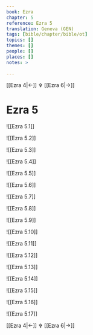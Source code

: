 ```yaml
---
book: Ezra
chapter: 5
reference: Ezra 5
translation: Geneva (GEN)
tags: [bible/chapter/bible/ot]
topics: []
themes: []
people: []
places: []
notes: >
  
---
```


[[Ezra 4|<-]] ✞ [[Ezra 6|->]]

# Ezra 5

![[Ezra 5.1]]

![[Ezra 5.2]]

![[Ezra 5.3]]

![[Ezra 5.4]]

![[Ezra 5.5]]

![[Ezra 5.6]]

![[Ezra 5.7]]

![[Ezra 5.8]]

![[Ezra 5.9]]

![[Ezra 5.10]]

![[Ezra 5.11]]

![[Ezra 5.12]]

![[Ezra 5.13]]

![[Ezra 5.14]]

![[Ezra 5.15]]

![[Ezra 5.16]]

![[Ezra 5.17]]

[[Ezra 4|<-]] ✞ [[Ezra 6|->]]
